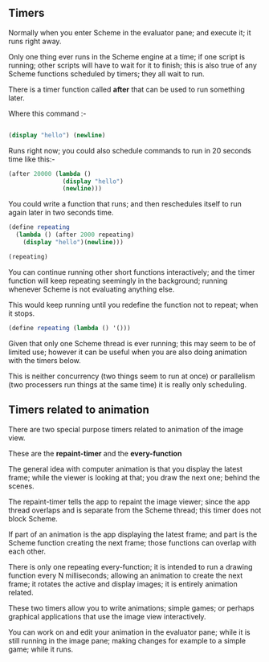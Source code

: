 ## Timers

Normally when you enter Scheme in the evaluator pane; and execute it; it runs right away.

Only one thing ever runs in the Scheme engine at a time; if one script is running; other scripts will have to wait for it to finish; this is also true of any Scheme functions scheduled by timers; they all wait to run.

There is a timer function called **after** that can be used to run something later.

Where this command :-

```Scheme

(display "hello") (newline)

```

Runs right now; you could also schedule commands to run in 20 seconds time like this:-

```Scheme
(after 20000 (lambda () 
               (display "hello")
               (newline)))

```

You could write a function that runs; and then reschedules itself to run again later in two seconds time.

```Scheme
(define repeating 
  (lambda () (after 2000 repeating)
    (display "hello")(newline)))

(repeating)

```

You can continue running other short  functions interactively; and the timer function will keep repeating seemingly in the background; running whenever Scheme is not evaluating anything else.

This would keep running until you redefine the function not to repeat; when it stops.

```Scheme
(define repeating (lambda () '()))
```

Given that only one Scheme thread is ever running; this may seem to be of limited use; however it can be useful when you are also doing animation with the timers below.

This is neither concurrency (two things seem to run at once) or parallelism (two processers run things at the same time) it is really only scheduling.



## Timers related to animation

There are two special purpose timers related to animation of the image view.

These are the **repaint-timer** and the **every-function**

The general idea with computer animation is that you display the latest frame; while the viewer is looking at that; you draw the next one; behind the scenes.

The repaint-timer tells the app to repaint the image viewer; since the app thread overlaps and is separate from the Scheme thread; this timer does not block Scheme.

If part of an animation is the app displaying the latest frame; and part is the Scheme function creating the next frame; those functions can overlap with each other.

There is only one repeating every-function; it is intended to run a drawing function every N milliseconds; allowing an animation to create the next frame; it rotates the active and display images; it is entirely animation related.

These two timers allow you to write animations;  simple games; or perhaps graphical applications that use the image view interactively.

You can work on and edit your animation in the evaluator pane; while it is still running in the image pane; making changes for example to a simple game; while it runs.

 